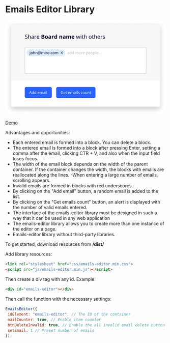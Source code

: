 # Emails Editor Library
![design template](Test-task-share.png)

 [Demo](http://xn--80adklohlho5j.xn--p1ai/emails-editor)

Advantages and opportunities:
- Each entered email is formed into a block. You can delete a block.
- The entered email is formed into a block after pressing Enter, setting a comma after the email, clicking CTR + V, and also when the input field loses focus.
- The width of the email block depends on the width of the parent container. If the container changes the width, the blocks with emails are reallocated along the lines.
-When entering a large number of emails, scrolling appears.
- Invalid emails are formed in blocks with red underscores.
- By clicking on the "Add email" button, a random email is added to the list.
- By clicking on the "Get emails count" button, an alert is displayed with the number of valid emails entered.
- The interface of the emails-editor library must be designed in such a way that it can be used in any web application
- The emails-editor library allows you to create more than one instance of the editor on a page.
- Emails-editor library without third-party libraries.


To get started, download resources from <b>/dist/</b> 

Add library resources:
```html
<link rel="stylesheet" href="css/emails-editor.min.css">
<script src="js/emails-editor.min.js"></script>
```

Then create a div tag with any id.
Example:
```html
<div id="emails-editor"></div>
```

Then call the function with the necessary settings:
```javascript
EmailsEditor({ 
 idElement: "emails-editor", // The ID of the container 
 mailCounter: true, // Enable item counter 
 btnDeleteInvalid: true, // Enable the all invalid email delete button
 setEmail: 1 // Preset number of emails
});
```